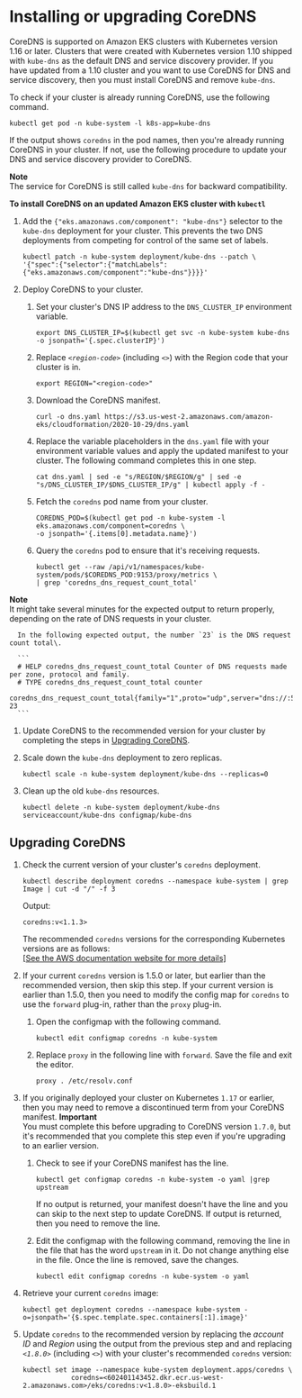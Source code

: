 # Installing or upgrading CoreDNS<a name="coredns"></a>

CoreDNS is supported on Amazon EKS clusters with Kubernetes version 1\.16 or later\. Clusters that were created with Kubernetes version 1\.10 shipped with `kube-dns` as the default DNS and service discovery provider\. If you have updated from a 1\.10 cluster and you want to use CoreDNS for DNS and service discovery, then you must install CoreDNS and remove `kube-dns`\.

To check if your cluster is already running CoreDNS, use the following command\.

```
kubectl get pod -n kube-system -l k8s-app=kube-dns
```

If the output shows `coredns` in the pod names, then you're already running CoreDNS in your cluster\. If not, use the following procedure to update your DNS and service discovery provider to CoreDNS\.

**Note**  
The service for CoreDNS is still called `kube-dns` for backward compatibility\.

**To install CoreDNS on an updated Amazon EKS cluster with `kubectl`**

1. Add the `{"eks.amazonaws.com/component": "kube-dns"}` selector to the `kube-dns` deployment for your cluster\. This prevents the two DNS deployments from competing for control of the same set of labels\.

   ```
   kubectl patch -n kube-system deployment/kube-dns --patch \
   '{"spec":{"selector":{"matchLabels":{"eks.amazonaws.com/component":"kube-dns"}}}}'
   ```

1. Deploy CoreDNS to your cluster\.

   1. Set your cluster's DNS IP address to the `DNS_CLUSTER_IP` environment variable\.

      ```
      export DNS_CLUSTER_IP=$(kubectl get svc -n kube-system kube-dns -o jsonpath='{.spec.clusterIP}')
      ```

   1. Replace *`<region-code>`* \(including *`<>`*\) with the Region code that your cluster is in\.

      ```
      export REGION="<region-code>"
      ```

   1. Download the CoreDNS manifest\.

      ```
      curl -o dns.yaml https://s3.us-west-2.amazonaws.com/amazon-eks/cloudformation/2020-10-29/dns.yaml
      ```

   1. Replace the variable placeholders in the `dns.yaml` file with your environment variable values and apply the updated manifest to your cluster\. The following command completes this in one step\.

      ```
      cat dns.yaml | sed -e "s/REGION/$REGION/g" | sed -e "s/DNS_CLUSTER_IP/$DNS_CLUSTER_IP/g" | kubectl apply -f -
      ```

   1. Fetch the `coredns` pod name from your cluster\.

      ```
      COREDNS_POD=$(kubectl get pod -n kube-system -l eks.amazonaws.com/component=coredns \
      -o jsonpath='{.items[0].metadata.name}')
      ```

   1. Query the `coredns` pod to ensure that it's receiving requests\.

      ```
      kubectl get --raw /api/v1/namespaces/kube-system/pods/$COREDNS_POD:9153/proxy/metrics \
      | grep 'coredns_dns_request_count_total'
      ```
**Note**  
It might take several minutes for the expected output to return properly, depending on the rate of DNS requests in your cluster\.

      In the following expected output, the number `23` is the DNS request count total\.

      ```
      # HELP coredns_dns_request_count_total Counter of DNS requests made per zone, protocol and family.
      # TYPE coredns_dns_request_count_total counter
      coredns_dns_request_count_total{family="1",proto="udp",server="dns://:53",zone="."} 23
      ```

1. Update CoreDNS to the recommended version for your cluster by completing the steps in [Upgrading CoreDNS](#upgrade-coredns)\.

1. Scale down the `kube-dns` deployment to zero replicas\.

   ```
   kubectl scale -n kube-system deployment/kube-dns --replicas=0
   ```

1. Clean up the old `kube-dns` resources\.

   ```
   kubectl delete -n kube-system deployment/kube-dns serviceaccount/kube-dns configmap/kube-dns
   ```

## Upgrading CoreDNS<a name="upgrade-coredns"></a>

1. Check the current version of your cluster's `coredns` deployment\.

   ```
   kubectl describe deployment coredns --namespace kube-system | grep Image | cut -d "/" -f 3
   ```

   Output:

   ```
   coredns:v<1.1.3>
   ```

   The recommended `coredns` versions for the corresponding Kubernetes versions are as follows:    
[\[See the AWS documentation website for more details\]](http://docs.aws.amazon.com/eks/latest/userguide/coredns.html)

1. If your current `coredns` version is 1\.5\.0 or later, but earlier than the recommended version, then skip this step\. If your current version is earlier than 1\.5\.0, then you need to modify the config map for `coredns` to use the `forward` plug\-in, rather than the `proxy` plug\-in\.

   1. Open the configmap with the following command\.

      ```
      kubectl edit configmap coredns -n kube-system
      ```

   1. Replace `proxy` in the following line with `forward`\. Save the file and exit the editor\.

      ```
      proxy . /etc/resolv.conf
      ```

1. If you originally deployed your cluster on Kubernetes `1.17` or earlier, then you may need to remove a discontinued term from your CoreDNS manifest\.
**Important**  
You must complete this before upgrading to CoreDNS version `1.7.0`, but it's recommended that you complete this step even if you're upgrading to an earlier version\. 

   1. Check to see if your CoreDNS manifest has the line\.

      ```
      kubectl get configmap coredns -n kube-system -o yaml |grep upstream
      ```

      If no output is returned, your manifest doesn't have the line and you can skip to the next step to update CoreDNS\. If output is returned, then you need to remove the line\.

   1. Edit the configmap with the following command, removing the line in the file that has the word `upstream` in it\. Do not change anything else in the file\. Once the line is removed, save the changes\.

      ```
      kubectl edit configmap coredns -n kube-system -o yaml
      ```

1. Retrieve your current `coredns` image:

   ```
   kubectl get deployment coredns --namespace kube-system -o=jsonpath='{$.spec.template.spec.containers[:1].image}'
   ```

1. Update `coredns` to the recommended version by replacing the *account ID* and *Region* using the output from the previous step and and replacing *`<1.8.0>`* \(including *`<>`*\) with your cluster's recommended `coredns` version:

   ```
   kubectl set image --namespace kube-system deployment.apps/coredns \
               coredns=<602401143452.dkr.ecr.us-west-2.amazonaws.com>/eks/coredns:v<1.8.0>-eksbuild.1
   ```